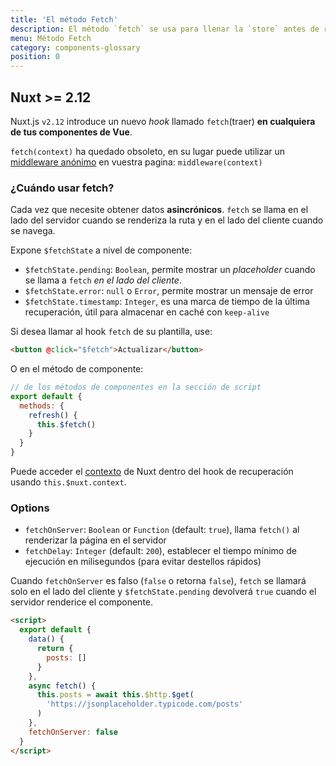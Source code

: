 ```yaml
---
title: 'El método Fetch'
description: El método `fetch` se usa para llenar la `store` antes de renderizar la página, es como el método` asyncData` excepto que no establece los datos del componente.
menu: Método Fetch
category: components-glossary
position: 0
---
```


## Nuxt >= 2.12

Nuxt.js `v2.12` introduce un nuevo _hook_ llamado `fetch`(traer) **en cualquiera de tus componentes de Vue**.

<base-alert>

`fetch(context)` ha quedado obsoleto, en su lugar puede utilizar un [middleware anónimo](/guides/components-glossary/pages-middleware#anonymous-middleware) en vuestra pagina: `middleware(context)`

</base-alert>

### ¿Cuándo usar fetch?

Cada vez que necesite obtener datos **asincrónicos**. `fetch` se llama en el lado del servidor cuando se renderiza la ruta y en el lado del cliente cuando se navega.

Expone `$fetchState` a nivel de componente:

- `$fetchState.pending`: `Boolean`, permite mostrar un _placeholder_ cuando se llama a `fetch` _en el lado del cliente_.
- `$fetchState.error`: `null` o `Error`, permite mostrar un mensaje de error
- `$fetchState.timestamp`: `Integer`, es una marca de tiempo de la última recuperación, útil para almacenar en caché con `keep-alive`

Si desea llamar al hook `fetch` de su plantilla, use:

```html
<button @click="$fetch">Actualizar</button>
```

O en el método de componente:

```javascript
// de los métodos de componentes en la sección de script
export default {
  methods: {
    refresh() {
      this.$fetch()
    }
  }
}
```

Puede acceder el [contexto](/guides/internals-glossary/context) de Nuxt dentro del hook de recuperación usando `this.$nuxt.context`.

### Options

- `fetchOnServer`: `Boolean` or `Function` (default: `true`), llama `fetch()` al renderizar la página en el servidor
- `fetchDelay`: `Integer` (default: `200`), establecer el tiempo mínimo de ejecución en milisegundos (para evitar destellos rápidos)

<div class="Alert Alert--green">

Cuando `fetchOnServer` es falso (`false` o retorna `false`), `fetch` se llamará solo en el lado del cliente y `$fetchState.pending` devolverá `true` cuando el servidor renderice el componente.

</div>

```html
<script>
  export default {
    data() {
      return {
        posts: []
      }
    },
    async fetch() {
      this.posts = await this.$http.$get(
        'https://jsonplaceholder.typicode.com/posts'
      )
    },
    fetchOnServer: false
  }
</script>
```
